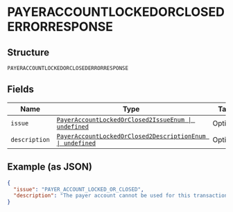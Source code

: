 
# PAYERACCOUNTLOCKEDORCLOSEDERRORRESPONSE

## Structure

`PAYERACCOUNTLOCKEDORCLOSEDERRORRESPONSE`

## Fields

| Name | Type | Tags | Description |
|  --- | --- | --- | --- |
| `issue` | [`PayerAccountLockedOrClosed2IssueEnum \| undefined`](../../doc/models/payer-account-locked-or-closed-2-issue-enum.md) | Optional | - |
| `description` | [`PayerAccountLockedOrClosed2DescriptionEnum \| undefined`](../../doc/models/payer-account-locked-or-closed-2-description-enum.md) | Optional | - |

## Example (as JSON)

```json
{
  "issue": "PAYER_ACCOUNT_LOCKED_OR_CLOSED",
  "description": "The payer account cannot be used for this transaction."
}
```

